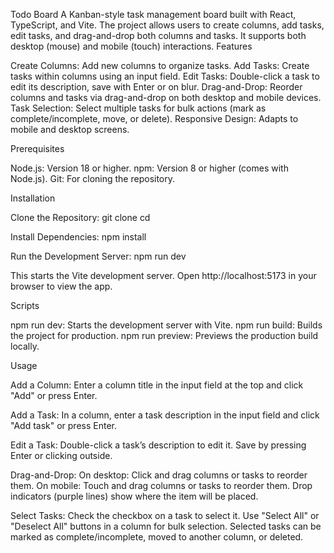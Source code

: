 Todo Board
A Kanban-style task management board built with React, TypeScript, and Vite. The project allows users to create columns, add tasks, edit tasks, and drag-and-drop both columns and tasks. It supports both desktop (mouse) and mobile (touch) interactions.
Features

Create Columns: Add new columns to organize tasks.
Add Tasks: Create tasks within columns using an input field.
Edit Tasks: Double-click a task to edit its description, save with Enter or on blur.
Drag-and-Drop: Reorder columns and tasks via drag-and-drop on both desktop and mobile devices.
Task Selection: Select multiple tasks for bulk actions (mark as complete/incomplete, move, or delete).
Responsive Design: Adapts to mobile and desktop screens.

Prerequisites

Node.js: Version 18 or higher.
npm: Version 8 or higher (comes with Node.js).
Git: For cloning the repository.

Installation

Clone the Repository:
git clone <repository-url>
cd <repository-folder>

Install Dependencies:
npm install

Run the Development Server:
npm run dev

This starts the Vite development server. Open http://localhost:5173 in your browser to view the app.

Scripts

npm run dev: Starts the development server with Vite.
npm run build: Builds the project for production.
npm run preview: Previews the production build locally.

Usage

Add a Column:
Enter a column title in the input field at the top and click "Add" or press Enter.

Add a Task:
In a column, enter a task description in the input field and click "Add task" or press Enter.

Edit a Task:
Double-click a task’s description to edit it. Save by pressing Enter or clicking outside.

Drag-and-Drop:
On desktop: Click and drag columns or tasks to reorder them.
On mobile: Touch and drag columns or tasks to reorder them.
Drop indicators (purple lines) show where the item will be placed.

Select Tasks:
Check the checkbox on a task to select it.
Use "Select All" or "Deselect All" buttons in a column for bulk selection.
Selected tasks can be marked as complete/incomplete, moved to another column, or deleted.
